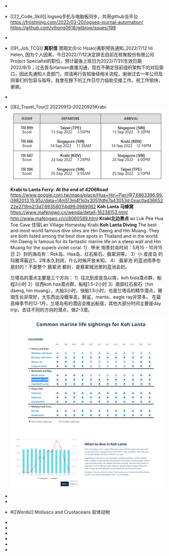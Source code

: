 -
- [[22_Code_Skill]]
  logseq手机与电脑板同步，共用github当平台
  https://frostming.com/2022/03-20/logseq-journal-automation/
  https://github.com/yihong0618/gitblog/issues/198
-
- [[91_Job_TCG]]
  **离职信**
  萧翔文(Eric Hsiao)离职预告通知_2022/7/12
  Hi Helen,
  因为个人因素，今日2022/7/12决定辞去目前在核聚股份有限公司Project Specialist的职位，预计最後上班日为2022/7/31(生效日期2022/8/1)；过去皆与Hansen直接沟通，现在不确定目前组织架构下的对应窗口，因此先通知人资部门，烦请再行告知後续相关流程，谢谢过去一年公司及同事们的包容与指导，我會在餘下的工作日尽力協助交接工作。祝工作愉快，谢谢。
-
- [[82_Travel_Tour]]
  20220913-20220925Krabi
  ![image.png](../assets/image_1657769452334_0.png) 
  
  **Krabi to Lanta Ferry: At the end of 4206Road**
  https://www.google.com.tw/maps/place/Hua+Hin+Pier/@7.6863396,99.0982013,15.95z/data=!4m5!3m4!1s0x3051fdfe7a43053d:0xac0ad3665222e27!8m2!3d7.6935801!4d99.0989062
  **Koh Lanta 马蜂窝**
  https://www.mafengwo.cn/wenda/detail-16238153.html
  http://www.mafengwo.cn/i/8060589.html
  **Krabi北边景点**
  ao Luk Pee Hua Toe Cave
  住宿Lan Village Homestay Krabi
  **Koh Lanta Diving**
  The best and most world famous dive sites are Hin Daeng and Hin Muang. They are both listed among the best dive spots in Thailand and in the world. Hin Daeng is famous for its fantastic marine life on a steep wall and Hin Muang for the superb violet coral.
  1） 甲米 雨季封岛时间：5月15 - 10月15日
  2）封的海岛有：Rok岛、Haa岛、红石紫石、翡翠洞等。
  3）小 皮皮岛 的玛雅湾最近1、2年永久封闭，什么时候开放未知。
  4） 翡翠池 的蓝池雨季也是封的！不是整个 翡翠池 都封，是翡翠城池里的蓝池会封。
  
  兰塔岛的潜点主要是三个方向：
  1）往北到皮皮岛以南，koh bida潜点群，船程2小时
  2）往西koh haa潜点群，船程1.5-2小时
  3）南部红石紫石（hin daeng, hin muang），大船3小时，快船1.5小时，也是兰塔岛的精华潜点，珊瑚生长非常好，大东西出没概率高，鲸鲨，manta，eagle ray非常多。
  在最高峰季节的12-1月，兰塔岛有的潜店会推出船宿，其他大部分时间主要是day trip，去往不同的方向的潜点，做2-3潜。
  
  ![image.png](../assets/image_1657611172340_0.png)
  ![image.png](../assets/image_1657611196484_0.png)
-
-
- #[[Words]]
  Molluscs and Crustaceans 软体动物
-
-
-
-
-
-